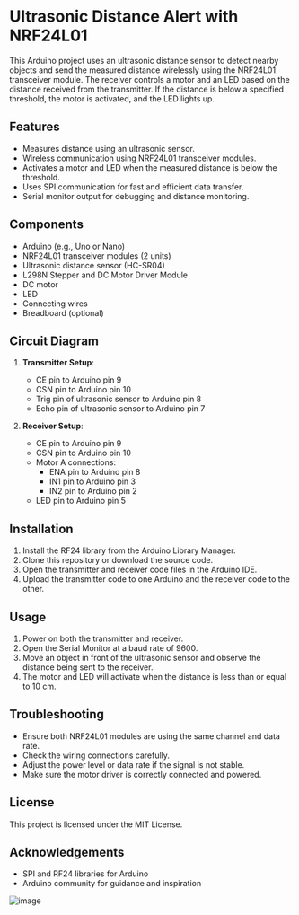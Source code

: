 # Ultrasonic Distance Alert with NRF24L01

This Arduino project uses an ultrasonic distance sensor to detect nearby objects and send the measured distance wirelessly using the NRF24L01 transceiver module. The receiver controls a motor and an LED based on the distance received from the transmitter. If the distance is below a specified threshold, the motor is activated, and the LED lights up.

## Features
- Measures distance using an ultrasonic sensor.
- Wireless communication using NRF24L01 transceiver modules.
- Activates a motor and LED when the measured distance is below the threshold.
- Uses SPI communication for fast and efficient data transfer.
- Serial monitor output for debugging and distance monitoring.

## Components
- Arduino (e.g., Uno or Nano)
- NRF24L01 transceiver modules (2 units)
- Ultrasonic distance sensor (HC-SR04)
- L298N Stepper and DC Motor Driver Module
- DC motor
- LED
- Connecting wires
- Breadboard (optional)

## Circuit Diagram
1. **Transmitter Setup**:
   - CE pin to Arduino pin 9
   - CSN pin to Arduino pin 10
   - Trig pin of ultrasonic sensor to Arduino pin 8
   - Echo pin of ultrasonic sensor to Arduino pin 7

2. **Receiver Setup**:
   - CE pin to Arduino pin 9
   - CSN pin to Arduino pin 10
   - Motor A connections:
     - ENA pin to Arduino pin 8
     - IN1 pin to Arduino pin 3
     - IN2 pin to Arduino pin 2
   - LED pin to Arduino pin 5

## Installation
1. Install the RF24 library from the Arduino Library Manager.
2. Clone this repository or download the source code.
3. Open the transmitter and receiver code files in the Arduino IDE.
4. Upload the transmitter code to one Arduino and the receiver code to the other.

## Usage
1. Power on both the transmitter and receiver.
2. Open the Serial Monitor at a baud rate of 9600.
3. Move an object in front of the ultrasonic sensor and observe the distance being sent to the receiver.
4. The motor and LED will activate when the distance is less than or equal to 10 cm.

## Troubleshooting
- Ensure both NRF24L01 modules are using the same channel and data rate.
- Check the wiring connections carefully.
- Adjust the power level or data rate if the signal is not stable.
- Make sure the motor driver is correctly connected and powered.

## License
This project is licensed under the MIT License.

## Acknowledgements
- SPI and RF24 libraries for Arduino
- Arduino community for guidance and inspiration



![image](https://github.com/user-attachments/assets/fd24086b-3e1f-4353-bfac-5d275d9d96db)



